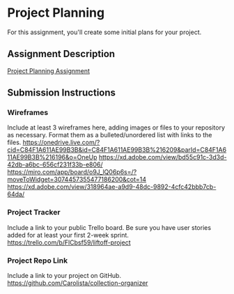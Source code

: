 # Project Planning
For this assignment, you'll create some initial plans for your project.

## Assignment Description
[Project Planning Assignment](https://education.launchcode.org/liftoff/modules/assignments/project-planning)

## Submission Instructions

### Wireframes

Include at least 3 wireframes here, adding images or files to your repository as necessary. Format them as a bulleted/unordered list with links to the files.
https://onedrive.live.com/?cid=C84F1A611AE99B3B&id=C84F1A611AE99B3B%216209&parId=C84F1A611AE99B3B%216196&o=OneUp
https://xd.adobe.com/view/bd55c91c-3d3d-42db-a6bc-656cf231f33b-e806/
https://miro.com/app/board/o9J_lQ06p6s=/?moveToWidget=3074457355477186200&cot=14
https://xd.adobe.com/view/318964ae-a9d9-48dc-9892-4cfc42bbb7cb-64da/
### Project Tracker

Include a link to your public Trello board. Be sure you have user stories added for at least your first 2-week sprint.
https://trello.com/b/FlCbsf59/liftoff-project
### Project Repo Link

Include a link to your project on GitHub.
https://github.com/Carolista/collection-organizer

